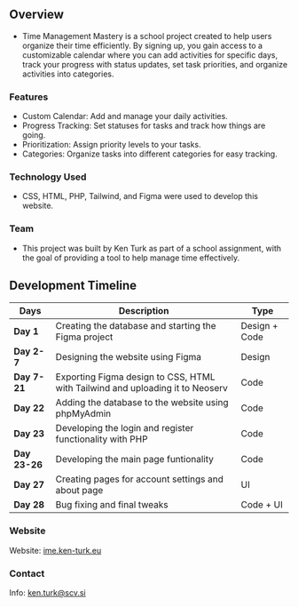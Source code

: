 ## Overview
- Time Management Mastery is a school project created to help users organize their time efficiently. By signing up, you gain access to a customizable calendar where you can add activities for specific days, track your progress with status updates, set task priorities, and organize activities into categories.

### Features
- Custom Calendar: Add and manage your daily activities.
- Progress Tracking: Set statuses for tasks and track how things are going.
- Prioritization: Assign priority levels to your tasks.
- Categories: Organize tasks into different categories for easy tracking.

### Technology Used
- CSS, HTML, PHP, Tailwind, and Figma were used to develop this website.

### Team
- This project was built by Ken Turk as part of a school assignment, with the goal of providing a tool to help manage time effectively.   

## Development Timeline
|**Days**         | Description                                                                             | Type              |
|-----------------|-----------------------------------------------------------------------------------------|-------------------|
| **Day 1**       | Creating the database and starting the Figma project                                    | Design + Code     |
| **Day 2-7**     | Designing the website using Figma                                                       | Design            |
| **Day 7-21**    | Exporting Figma design to CSS, HTML with Tailwind and uploading it to Neoserv           | Code              |
| **Day 22**      | Adding the database to the website using phpMyAdmin                                     | Code              |
| **Day 23**      | Developing the login and register functionality with PHP                                | Code              |
| **Day 23-26**   | Developing the main page funtionality                                                   | Code              |
| **Day 27**      | Creating pages for account settings and about page                                      | UI                |
| **Day 28**      | Bug fixing and final tweaks                                                             | Code + UI         |

### Website
Website: [ime.ken-turk.eu](https://time.ken-turk.eu/index.php)

### Contact
Info: ken.turk@scv.si
